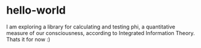 # hello-world 
I am exploring a library for calculating and testing phi, a quantitative measure of our consciousness, according to Integrated Information Theory. Thats it for now :) 
